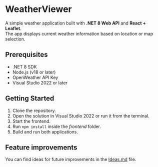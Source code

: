 # WeatherViewer

A simple weather application built with **.NET 8 Web API** and **React + Leaflet**.  
The app displays current weather information based on location or map selection.

## Prerequisites

- .NET 8 SDK
- Node.js (v18 or later)
- OpenWeather API Key
- Visual Studio 2022 or later

## Getting Started

1. Clone the repository.
2. Open the solution in Visual Studio 2022 or run it from the terminal.
3. Start the frontend.
4. Run `npm install` inside the *frontend* folder.
5. Build and run both applications.

## Feature improvements

You can find ideas for future improvements in the [Ideas.md](./Ideas.md) file.
